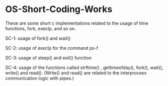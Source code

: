 # OS-Short-Coding-Works
These are some short c implementations related to the usage of time functions, fork, execlp, and so on.

SC-1: usage of fork() and wait()

SC-2: usage of execlp for the command ps-f

SC-3: usage of sleep() and exit() function

SC-4: usage of the functions called strftime() , gettimeofday(), fork(), wait(), write() and read(). (Write() and read() are related to the interprocess communication logic with pipes.)

